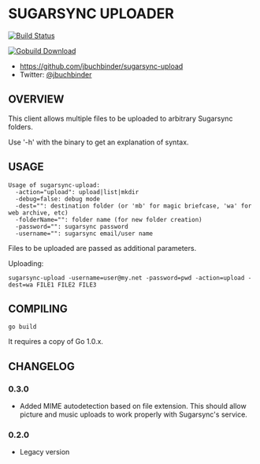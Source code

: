 # SUGARSYNC UPLOADER

[![Build Status](https://secure.travis-ci.org/jbuchbinder/sugarsync-upload.png)](http://travis-ci.org/jbuchbinder/sugarsync-upload)

[![Gobuild Download](http://gobuild.io/badge/github.com/jbuchbinder/sugarsync-upload/downloads.svg)](http://gobuild.io/github.com/jbuchbinder/sugarsync-upload)

* https://github.com/jbuchbinder/sugarsync-upload
* Twitter: [@jbuchbinder](https://twitter.com/jbuchbinder)

## OVERVIEW

This client allows multiple files to be uploaded to arbitrary
Sugarsync folders.

Use '-h' with the binary to get an explanation of syntax.

## USAGE

```
Usage of sugarsync-upload:
  -action="upload": upload|list|mkdir
  -debug=false: debug mode
  -dest="": destination folder (or 'mb' for magic briefcase, 'wa' for web archive, etc)
  -folderName="": folder name (for new folder creation)
  -password="": sugarsync password
  -username="": sugarsync email/user name
```

Files to be uploaded are passed as additional parameters.

Uploading:
```
sugarsync-upload -username=user@my.net -password=pwd -action=upload -dest=wa FILE1 FILE2 FILE3
```


## COMPILING

`go build`

It requires a copy of Go 1.0.x.

## CHANGELOG

### 0.3.0

* Added MIME autodetection based on file extension. This should allow
  picture and music uploads to work properly with Sugarsync's service.

### 0.2.0

* Legacy version

